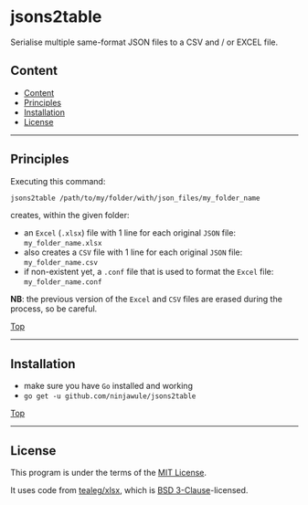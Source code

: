 # jsons2table
Serialise multiple same-format JSON files to a CSV and / or EXCEL file.

## Content

<!-- TOC depthFrom:2 depthTo:6 withLinks:1 updateOnSave:1 orderedList:0 -->

- [Content](#content)
- [Principles](#principles)
- [Installation](#installation)
- [License](#license)

<!-- /TOC -->

---
## Principles

Executing this command:

```sh
jsons2table /path/to/my/folder/with/json_files/my_folder_name
```

creates, within the given folder:

- an `Excel` (`.xlsx`) file with 1 line for each original `JSON` file: `my_folder_name.xlsx`
- also creates a `CSV` file with 1 line for each original `JSON` file: `my_folder_name.csv`
- if non-existent yet, a `.conf` file that is used to format the `Excel` file: `my_folder_name.conf`

**NB**: the previous version of the `Excel` and `CSV` files are erased during the process, so be careful.

[Top](#content)

---
## Installation

- make sure you have `Go` installed and working
- `go get -u github.com/ninjawule/jsons2table`

[Top](#content)

---
## License

This program is under the terms of the [MIT License](LICENSE).

It uses code from [tealeg/xlsx](https://github.com/tealeg/xlsx), which is [BSD 3-Clause](https://github.com/tealeg/xlsx/blob/master/LICENSE)-licensed.
